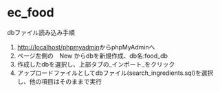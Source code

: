 # ec_food

dbファイル読み込み手順  
1. <http://localhost/phpmyadmin>からphpMyAdminへ
2. ページ左側の　New からdbを新規作成、db名:food_db 
3. 作成したdbを選択し、上部タブの_インポート_をクリック
4. アップロードファイルとしてdbファイル(search_ingredients.sql)を選択し、他の項目はそのままで実行
